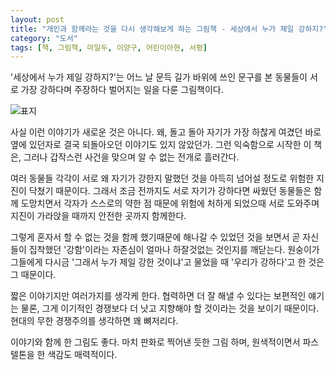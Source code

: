 ```yaml
---
layout: post
title: "개인과 함께라는 것을 다시 생각해보게 하는 그림책 - 세상에서 누가 제일 강하지?"
category: "도서"
tags: [책, 그림책, 마일두, 이양구, 어린이아현, 서평]
---
```


'세상에서 누가 제일 강하지?'는
어느 날 문득 길가 바위에 쓰인 문구를 본 동물들이
서로 가장 강하다며 주장하다 벌어지는 일을 다룬 그림책이다.

![표지](https://lh3.googleusercontent.com/UmktPXhsUU9GPYuoNiJM8S9_uL7xkikTsX9R94ll8Ofkq5iB29HtkOFZM8n4m03Y_wL2LiCZvwstyQ=s480)

사실 이런 이야기가 새로운 것은 아니다.
왜, 돌고 돌아 자기가 가장 하찮게 여겼던 바로 옆에 있던자로 결국 되돌아오던 이야기도 있지 않았던가.
그런 익숙함으로 시작한 이 책은,
그러나 갑작스런 사건을 맞으며 알 수 없는 전개로 흘러간다.

여러 동물들 각각이 서로 왜 자기가 강한지 말했던 것을 아득히 넘어설 정도로 위험한 지진이 닥쳤기 때문이다.
그래서 조금 전까지도 서로 자기가 강하다면 싸웠던 동물들은 함께 도망치면서
각자가 스스로의 약한 점 때문에 위험에 처하게 되었으때 서로 도와주며
지진이 가라앉을 때까지 안전한 곳까지 함께한다.

그렇게 혼자서 할 수 없는 것을 함께 했기때문에 해나갈 수 있었던 것을 보면서
곧 자신들이 집착했던 '강함'이라는 자존심이
얼마나 하잘것없는 것인지를 깨닫는다.
원숭이가 그들에게 다시금 '그래서 누가 제일 강한 것이냐'고 물었을 때 '우리가 강하다'고 한 것은 그 때문이다.

짧은 이야기지만 여러가지를 생각케 한다.
협력하면 더 잘 해낼 수 있다는 보편적인 얘기는 물론,
그게 이기적인 경쟁보다 더 낫고 지향해야 할 것이라는 것을 보이기 때문이다.
현대의 무한 경쟁주의를 생각하면 꽤 뼈저리다.

이야기와 함께 한 그림도 좋다.
마치 판화로 찍어낸 듯한 그림 하며,
원색적이면서 파스텔톤을 한 색감도 매력적이다.
